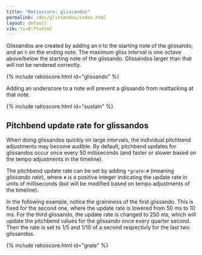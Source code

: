 ```yaml
---
title: "Ratioscore: glissandos"
permalink: /doc/glissandos/index.html
layout: default
vim: ts=8:ft=html
---
```


Glissandos are created by adding an `H` to the starting note of the
glissando, and an `h` on the ending note.  The maximum gliss interval
is one octave above/below the starting note of the glissando.  Glissandos
larger than that will not be rendered correctly.

{% include ratioscore.html id="glissando" %}
<script type="application/x-ratioscore" id="glissando">
**dtime	**ratio
*	*Iclars
*	*ref:C4
2	3/2H
1	4/3
2	3/2h
*-	*-
</script>


Adding an underscore to a note will prevent a glissando
from reattacking at that note.

{% include ratioscore.html id="sustain" %}
<script type="application/x-ratioscore" id="sustain">
**dtime	**ratio
*	*Iclars
*	*ref:C4
2	3/2H
1	_4/3
2	_3/2h
*-	*-
</script>


<h2> Pitchbend update rate for glissandos </h2>

When doing glissandos quickly on large intervals, the individual
pitchbend adjustments may become audible.  By default, pitchbend
updates for glissandos occur once every 50 milliseconds (and faster
or slower based on the tempo adjustments in the timeline).

The pitchbend update rate can be set by adding `*grate:#` (meaning
<i>glissando rate</i>), where `#` is a positive integer indicating
the update rate in units of milliseconds (but will be modified based
on tempo adjustments of the timeline).

In the following example, notice the graininess of the first
glissando.  This is fixed for the second one, where the update rate
is lowered from 50 ms to 10 ms.  For the third glissando, the update
rate is changed to 250 ms, which will update the pitchbend values
for the glissando once every quarter second.  Then the rate is set
to 1/5 and 1/10 of a second respectivly for the last two glissandos.


{% include ratioscore.html id="grate" %}
<script type="application/x-ratioscore" id="grate">
**dtime	**ratio
*	*Iclars
*	*ref:C4
1	1H
1	_2h
1	0
*	*grate:10
1	1H
1	_2h
1	0
*	*grate:250
1	1H
1	_2h
1	0
*	*grate:200
1	1H
1	_2h
1	0
*	*grate:100
1	1H
1	_2h
*-	*-
</script>





